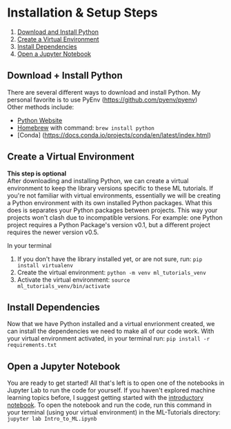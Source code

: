 # Installation & Setup Steps
1. [Download and Install Python](#download--install-python)
2. [Create a Virtual Environment](#create-a-virtual-environment)
3. [Install Dependencies](#install-dependencies)
4. [Open a Jupyter Notebook](#open-a-jupyter-notebook)

## Download + Install Python
There are several different ways to download and install Python. My personal favorite is to use PyEnv (https://github.com/pyenv/pyenv)
<br />
Other methods include:
- [Python Website](https://www.python.org/downloads/)
- [Homebrew](https://brew.sh) with command: `brew install python`
- [Conda] (https://docs.conda.io/projects/conda/en/latest/index.html)

## Create a Virtual Environment
**This step is optional**<br />
After downloading and installing Python, we can create a virtual environment to keep the library versions specific to these ML tutorials. If you're not familiar with virtual environments, essentially we will be creating a Python environment with its own installed Python packages. What this does is separates your Python packages between projects. This way your projects won't clash due to incompatible versions. For example: one Python project requires a Python Package's version v0.1, but a different project requires the newer version v0.5.

In your terminal
1. If you don't have the library installed yet, or are not sure, run: `pip install virtualenv`
2. Create the virtual environment: `python -m venv ml_tutorials_venv`
3. Activate the virtual environment: `source ml_tutorials_venv/bin/activate`

## Install Dependencies
Now that we have Python installed and a virtual envrionment created, we can install the dependencies we need to make all of our code work. With your virtual environment activated, in your terminal run: `pip install -r requirements.txt`

## Open a Jupyter Notebook
You are ready to get started! All that's left is to open one of the notebooks in Jupyter Lab to run the code for yourself. If you haven't explored machine learning topics before, I suggest getting started with the [introductory notebook](https://github.com/frankiecancino/ML_Tutorials/blob/master/Intro_to_ML.ipynb). To open the notebook and run the code, run this command in your terminal (using your virtual environment) in the ML-Tutorials directory: `jupyter lab Intro_to_ML.ipynb`